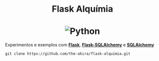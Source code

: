 <h1 align="center">Flask Alquímia</h1>

<h1 align="center">
    <img alt="Python" title="Flask-Alquímia" src="https://i.imgur.com/mrjV2ru.png"> </br>
</h1>

Experimentos e exemplos com **[Flask](https://flask.palletsprojects.com/en/1.1.x/)**, **[Flask-SQLAlchemy](https://flask-sqlalchemy.palletsprojects.com/en/2.x/)** e **[SQLAlchemy](https://www.sqlalchemy.org/)**

```
git clone https://github.com/the-akira/flask-alquimia.git
```
